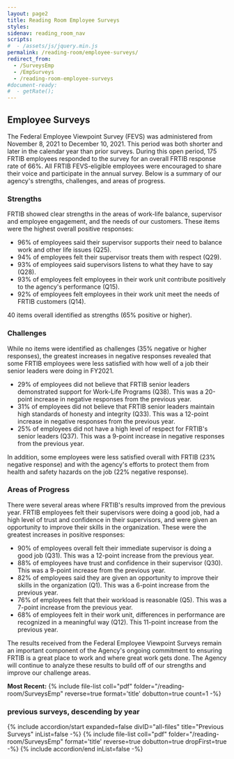```yaml
---
layout: page2
title: Reading Room Employee Surveys
styles:
sidenav: reading_room_nav
scripts:
#  - /assets/js/jquery.min.js
permalink: /reading-room/employee-surveys/
redirect_from:
  - /SurveysEmp
  - /EmpSurveys
  - /reading-room-employee-surveys
#document-ready:
#  - getRate();
---
```


## Employee Surveys

The Federal Employee Viewpoint Survey (FEVS) was administered from November 8, 2021 to December 10, 2021. This period was both shorter and later in the calendar year than prior surveys.  During this open period, 175 FRTIB employees responded to the survey for an overall FRTIB response rate of 66%.  All FRTIB FEVS-eligible employees were encouraged to share their voice and participate in the annual survey. Below is a summary of our agency's strengths, challenges, and areas of progress.

### Strengths

FRTIB showed clear strengths in the areas of work-life balance, supervisor and employee engagement,
and the needs of our customers. These items were the highest overall positive responses:  

-	96% of employees said their supervisor supports their need to balance work and other life issues (Q25).
-	94% of employees felt their supervisor treats them with respect (Q29).
-	93% of employees said supervisors listens to what they have to say (Q28).
-	93% of employees felt employees in their work unit contribute positively to the agency's performance (Q15).
-	92% of employees felt employees in their work unit meet the needs of FRTIB customers (Q14).

40 items overall identified as strengths (65% positive or higher).


### Challenges

While no items were identified as challenges (35% negative or higher responses), the greatest increases in negative responses revealed that some FRTIB employees were less satisfied with how well of a job their senior leaders were doing in FY2021.   

-	29% of employees did not believe that FRTIB senior leaders demonstrated support for Work-Life Programs (Q38).  This was a 20-point increase in negative responses from the previous year.
-	31% of employees did not believe that FRTIB senior leaders maintain high standards of honesty and integrity (Q33). This was a 12-point increase in negative responses from the previous year.
-	25% of employees did not have a high level of respect for FRTIB's senior leaders (Q37). This was a 9-point increase in negative responses from the previous year.

In addition, some employees were less satisfied overall with FRTIB (23% negative response) and with the agency's efforts to protect them from health and safety hazards on the job (22% negative response).


### Areas of Progress

There were several areas where FRTIB's results improved from the previous year. FRTIB employees felt their supervisors were doing a good job, had a high level of trust and confidence in their supervisors, and were given an opportunity to improve their skills in the organization. These were the greatest increases in positive responses:

-	90% of employees overall felt their immediate supervisor is doing a good job (Q31).  This was a 12-point increase from the previous year.
-	88% of employees have trust and confidence in their supervisor (Q30). This was a 9-point increase from the previous year.
-	82% of employees said they are given an opportunity to improve their skills in the organization (Q1). This was a 6-point increase from the previous year.
-	76% of employees felt that their workload is reasonable (Q5).  This was a 7-point increase from the previous year.
-	68% of employees felt in their work unit, differences in performance are recognized in a meaningful way (Q12). This 11-point increase from the previous year.

The results received from the Federal Employee Viewpoint Surveys remain an important component of the Agency's ongoing commitment to ensuring FRTIB is a great place to work and where great work gets done.  The Agency will continue to analyze these results to build off of our strengths and improve our challenge areas.

__Most Recent:__ {% include file-list coll="pdf" folder="/reading-room/SurveysEmp" reverse=true format='title' dobutton=true count=1 -%}


<h3 class="usa-sr-only">previous surveys, descending by year</h3>
<div class="usa-accordion">
{% include accordion/start expanded=false divID="all-files" title="Previous Surveys" inList=false -%}
{% include file-list coll="pdf" folder="/reading-room/SurveysEmp" format='title' reverse=true dobutton=true dropFirst=true -%}
{% include accordion/end  inList=false -%}
</div>

<!-- CONTENT END -->
